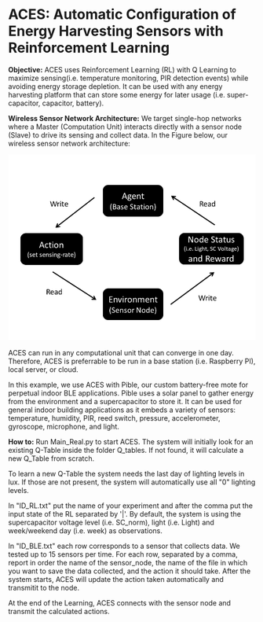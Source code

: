 # ACES: Automatic Configuration of Energy Harvesting Sensors with Reinforcement Learning

**Objective:**
ACES uses Reinforcement Learning (RL) with Q Learning to maximize sensing(i.e. temperature monitoring, PIR detection events) while avoiding energy storage depletion. It can be used with any energy harvesting platform that can store some energy for later usage (i.e. super-capacitor, capacitor, battery).

**Wireless Sensor Network Architecture:**
We target single-hop networks where a Master (Computation Unit) interacts directly with a sensor node (Slave) to drive its sensing and collect data. In the Figure below, our wireless sensor network architecture: 

![WSN](img/Figure_1.PNG)

ACES can run in any computational unit that can converge in one day. Therefore, ACES is preferrable to be run in a base station (i.e. Raspberry PI), local server, or cloud. 

In this example, we use ACES with Pible, our custom battery-free mote for perpetual indoor BLE applications. Pible uses a solar panel to gather energy from the environment and a supercapacitor to store it. It can be used for general indoor building applications as it embeds a variety of sensors: temperature, humidity, PIR, reed switch, pressure, accelerometer, gyroscope, microphone, and light.

**How to:**
Run Main_Real.py to start ACES. The system will initially look for an existing Q-Table inside the folder Q_tables. If not found, it will calculate a new Q_Table from scratch. 

To learn a new Q-Table the system needs the last day of lighting levels in lux. If those are not present, the system will automatically use all "0" lighting levels.

In "ID_RL.txt" put the name of your experiment and after the comma put the input state of the RL separated by '|'. By default, the system is using the supercapacitor voltage level (i.e. SC_norm), light (i.e. Light) and week/weekend day (i.e. week) as observations.

In "ID_BLE.txt" each row corresponds to a sensor that collects data. We tested up to 15 sensors per time. For each row, separated by a comma, report in order the name of the sensor_node, the name of the file in which you want to save the data collected, and the action it should take. After the system starts, ACES will update the action taken automatically and transmitit to the node.

At the end of the Learning, ACES connects with the sensor node and transmit the calculated actions.

